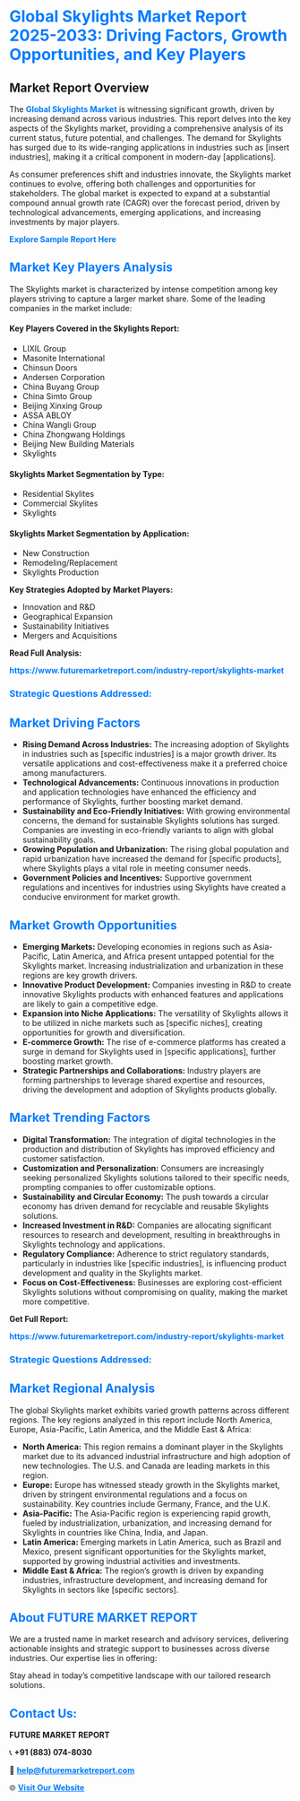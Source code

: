 <h1 style="color: #007BFF;">Global Skylights Market Report 2025-2033: Driving Factors, Growth Opportunities, and Key Players</h1>

<section id="overview">
<h2>Market Report Overview</h2>
<p>The <a href="https://www.futuremarketreport.com/industry-report/skylights-market" style="color: #007BFF; text-decoration: none;"><strong>Global Skylights Market</strong></a> is witnessing significant growth, driven by increasing demand across various industries. This report delves into the key aspects of the Skylights market, providing a comprehensive analysis of its current status, future potential, and challenges. The demand for Skylights has surged due to its wide-ranging applications in industries such as [insert industries], making it a critical component in modern-day [applications].</p>
<p>As consumer preferences shift and industries innovate, the Skylights market continues to evolve, offering both challenges and opportunities for stakeholders. The global market is expected to expand at a substantial compound annual growth rate (CAGR) over the forecast period, driven by technological advancements, emerging applications, and increasing investments by major players.</p>
</section>

<section id="overview">
<p><a href="https://www.futuremarketreport.com/request-sample/reportId=110649" style="color: #007BFF; text-decoration: none;"><strong>Explore Sample Report Here</strong></a></p>
</section>

<section id="key-players">
<h2 style="color: #007BFF;">Market Key Players Analysis</h2>
<p>The Skylights market is characterized by intense competition among key players striving to capture a larger market share. Some of the leading companies in the market include:</p>
<h4>Key Players Covered in the Skylights Report:</h4>
<ul><li>LIXIL Group</li><li>Masonite International</li><li>Chinsun Doors</li><li>Andersen Corporation</li><li>China Buyang Group</li><li>China Simto Group</li><li>Beijing Xinxing Group</li><li>ASSA ABLOY</li><li>China Wangli Group</li><li>China Zhongwang Holdings</li><li>Beijing New Building Materials</li><li>Skylights</li></ul>
<h4>Skylights Market Segmentation by Type:</h4>
<ul><li>Residential Skylites</li><li>Commercial Skylites</li><li>Skylights</li></ul>

<h4>Skylights Market Segmentation by Application:</h4>
<ul><li>New Construction</li><li>Remodeling/Replacement</li><li>Skylights Production</li></ul>
<p><strong>Key Strategies Adopted by Market Players:</strong></p>
<ul>
<li>Innovation and R&D</li>
<li>Geographical Expansion</li>
<li>Sustainability Initiatives</li>
<li>Mergers and Acquisitions</li>
</ul>
</section>

<section>
<p><strong>Read Full Analysis: </strong></p><a href="https://www.futuremarketreport.com/industry-report/skylights-market" style="color: #007BFF; text-decoration: none;"><strong>https://www.futuremarketreport.com/industry-report/skylights-market</strong></a>
<h3 style="color: #007BFF;">Strategic Questions Addressed:</h3>
</section>

<section id="driving-factors">
<h2 style="color: #007BFF;">Market Driving Factors</h2>
<ul>
<li><strong>Rising Demand Across Industries:</strong> The increasing adoption of Skylights in industries such as [specific industries] is a major growth driver. Its versatile applications and cost-effectiveness make it a preferred choice among manufacturers.</li>
<li><strong>Technological Advancements:</strong> Continuous innovations in production and application technologies have enhanced the efficiency and performance of Skylights, further boosting market demand.</li>
<li><strong>Sustainability and Eco-Friendly Initiatives:</strong> With growing environmental concerns, the demand for sustainable Skylights solutions has surged. Companies are investing in eco-friendly variants to align with global sustainability goals.</li>
<li><strong>Growing Population and Urbanization:</strong> The rising global population and rapid urbanization have increased the demand for [specific products], where Skylights plays a vital role in meeting consumer needs.</li>
<li><strong>Government Policies and Incentives:</strong> Supportive government regulations and incentives for industries using Skylights have created a conducive environment for market growth.</li>
</ul>
</section>

<section id="growth-opportunities">
<h2 style="color: #007BFF;">Market Growth Opportunities</h2>
<ul>
<li><strong>Emerging Markets:</strong> Developing economies in regions such as Asia-Pacific, Latin America, and Africa present untapped potential for the Skylights market. Increasing industrialization and urbanization in these regions are key growth drivers.</li>
<li><strong>Innovative Product Development:</strong> Companies investing in R&D to create innovative Skylights products with enhanced features and applications are likely to gain a competitive edge.</li>
<li><strong>Expansion into Niche Applications:</strong> The versatility of Skylights allows it to be utilized in niche markets such as [specific niches], creating opportunities for growth and diversification.</li>
<li><strong>E-commerce Growth:</strong> The rise of e-commerce platforms has created a surge in demand for Skylights used in [specific applications], further boosting market growth.</li>
<li><strong>Strategic Partnerships and Collaborations:</strong> Industry players are forming partnerships to leverage shared expertise and resources, driving the development and adoption of Skylights products globally.</li>
</ul>
</section>

<section id="trending-factors">
<h2 style="color: #007BFF;">Market Trending Factors</h2>
<ul>
<li><strong>Digital Transformation:</strong> The integration of digital technologies in the production and distribution of Skylights has improved efficiency and customer satisfaction.</li>
<li><strong>Customization and Personalization:</strong> Consumers are increasingly seeking personalized Skylights solutions tailored to their specific needs, prompting companies to offer customizable options.</li>
<li><strong>Sustainability and Circular Economy:</strong> The push towards a circular economy has driven demand for recyclable and reusable Skylights solutions.</li>
<li><strong>Increased Investment in R&D:</strong> Companies are allocating significant resources to research and development, resulting in breakthroughs in Skylights technology and applications.</li>
<li><strong>Regulatory Compliance:</strong> Adherence to strict regulatory standards, particularly in industries like [specific industries], is influencing product development and quality in the Skylights market.</li>
<li><strong>Focus on Cost-Effectiveness:</strong> Businesses are exploring cost-efficient Skylights solutions without compromising on quality, making the market more competitive.</li>
</ul>
</section>

<section>
<p><strong>Get Full Report: </strong></p><a href="https://www.futuremarketreport.com/industry-report/skylights-market" style="color: #007BFF; text-decoration: none;"><strong>https://www.futuremarketreport.com/industry-report/skylights-market</strong></a>
<h3 style="color: #007BFF;">Strategic Questions Addressed:</h3>
</section>


<section id="regional-analysis">
<h2 style="color: #007BFF;">Market Regional Analysis</h2>
<p>The global Skylights market exhibits varied growth patterns across different regions. The key regions analyzed in this report include North America, Europe, Asia-Pacific, Latin America, and the Middle East & Africa:</p>
<ul>
<li><strong>North America:</strong> This region remains a dominant player in the Skylights market due to its advanced industrial infrastructure and high adoption of new technologies. The U.S. and Canada are leading markets in this region.</li>
<li><strong>Europe:</strong> Europe has witnessed steady growth in the Skylights market, driven by stringent environmental regulations and a focus on sustainability. Key countries include Germany, France, and the U.K.</li>
<li><strong>Asia-Pacific:</strong> The Asia-Pacific region is experiencing rapid growth, fueled by industrialization, urbanization, and increasing demand for Skylights in countries like China, India, and Japan.</li>
<li><strong>Latin America:</strong> Emerging markets in Latin America, such as Brazil and Mexico, present significant opportunities for the Skylights market, supported by growing industrial activities and investments.</li>
<li><strong>Middle East & Africa:</strong> The region’s growth is driven by expanding industries, infrastructure development, and increasing demand for Skylights in sectors like [specific sectors].</li>
</ul>
</section>

<footer>
<h2 style="color: #007BFF;">About FUTURE MARKET REPORT</h2>
<p>We are a trusted name in market research and advisory services, delivering actionable insights and strategic support to businesses across diverse industries. Our expertise lies in offering:</p>

<p>Stay ahead in today’s competitive landscape with our tailored research solutions.</p>

<h2 style="color: #007BFF;">Contact Us:</h2>
<p><strong>FUTURE MARKET REPORT</strong></p>
<p>📞 <strong>+91 (883) 074-8030</strong></p>
<p>📧 <strong><a href="mailto:help@futuremarketreport.com" style="color: #007BFF;">help@futuremarketreport.com</a></strong></p>
<p>🌐 <strong><a href="https://www.futuremarketreport.com/" style="color: #007BFF;">Visit Our Website</a></strong></p>
</footer>